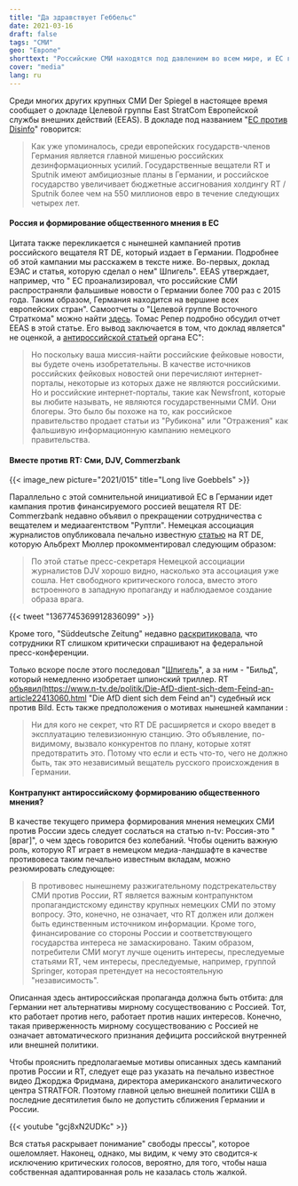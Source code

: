 ```yaml
---
title: "Да здравствует Геббельс"
date: 2021-03-16
draft: false
tags: "СМИ"
geo: "Европе"
shorttext: "Российские СМИ находятся под давлением во всем мире, и ЕС говорит нам, что Германия стала жертвой российской пропаганды."
cover: "media"
lang: ru
---
```


Среди многих других крупных СМИ Der Spiegel в настоящее время сообщает о докладе Целевой группы East StratCom Европейской службы внешних действий (EEAS). В докладе под названием "[ЕС против Disinfo](https://euvsdisinfo.eu/villifying-germany-wooing-germany/ "VILIFYING GERMANY; WOOING GERMANY")" говорится:

> Как уже упоминалось, среди европейских государств-членов Германия является главной мишенью российских дезинформационных усилий. Государственные вещатели RT и Sputnik имеют амбициозные планы в Германии, и российское государство увеличивает бюджетные ассигнования холдингу RT / Sputnik более чем на 550 миллионов евро в течение следующих четырех лет.

#### Россия и формирование общественного мнения в ЕС

Цитата также перекликается с нынешней кампанией против российского вещателя RT DE, который издает в Германии. Подробнее об этой кампании мы расскажем в тексте ниже. Во-первых, доклад ЕЭАС и статья, которую сделал о нем" Шпигель". EEAS утверждает, например, что " ЕС проанализировал, что российские СМИ распространяли фальшивые новости о Германии более 700 раз с 2015 года. Таким образом, Германия находится на вершине всех европейских стран". Самоотчеты о "Целевой группе Восточного Страткома" можно найти [здесь](https://eeas.europa.eu/headquarters/headquarters-homepage/2116/-questions-and-answers-about-the-east-stratcom-task-force_en "Questions and Answers about the East StratCom Task Force"). Томас Репер подробно обсудил отчет EEAS в этой статье. Его вывод заключается в том, что доклад является" не оценкой, а [антироссийской статьей](https://www.anti-spiegel.ru/2021/deutschland-ist-das-hauptziel-fuer-russische-fake-news-was-steht-in-dem-eu-bericht/ "Deutschland ist das Hauptziel für russische Fake News – Was steht in dem EU-Bericht?") органа ЕС":

> Но поскольку ваша миссия-найти российские фейковые новости, вы будете очень изобретательны. В качестве источников российских фейковых новостей они перечисляют интернет-порталы, некоторые из которых даже не являются российскими. Но и российские интернет-порталы, такие как Newsfront, которые вы любите называть, не являются государственными СМИ. Они блогеры. Это было бы похоже на то, как российское правительство продает статьи из "Рубикона" или "Отражения" как фальшивую информационную кампанию немецкого правительства.

#### Вместе против RT: Сми, DJV, Commerzbank

{{< image_new picture="2021/015" title="Long live Goebbels" >}}

Параллельно с этой сомнительной инициативой ЕС в Германии идет кампания против финансируемого россией вещателя RT DE: Commerzbank недавно объявил о прекращении сотрудничества с вещателем и медиаагентством "Руптли". Немецкая ассоциация журналистов опубликовала печально известную [статью](https://www.djv.de/startseite/service/blogs-und-intranet/djv-blog/detail/news-propagandakanal-laesst-personal-suchen "Propagandakanal lässt Personal suchen") на RT DE, которую Альбрехт Мюллер прокомментировал следующим образом:

> По этой статье пресс-секретаря Немецкой ассоциации журналистов DJV хорошо видно, насколько эта ассоциация уже сошла. Нет свободного критического голоса, вместо этого встроенного в западную пропаганду и наблюдаемое создание образа врага.

{{< tweet "1367745369912836099" >}}

Кроме того, "Süddeutsche Zeitung" недавно [раскритиковала](https://www.sueddeutsche.de/medien/bundespressekonferenz-verschwoerungsmythen-1.5209919 "Störsender"), что сотрудники RT слишком критически спрашивают на федеральной пресс-конференции.

Только вскоре после этого последовал "[Шпигель](https://www.spiegel.de/politik/deutschland/rt-deutsch-so-paktiert-putins-propagandasender-mit-linkspartei-und-afd-a-e4884aed-0002-0001-0000-000175912889 "So arbeitet Putins Propagandasender")", а за ним - "Бильд", который немедленно изобретает шпионский триллер. RT [объявил](https://de.rt.com/meinung/114107-rt-de-bereitet-klage-gegen-bild-nach-absurden-spionagevorwuerfen-vor/ "RT DE bereitet Klage gegen Bild nach absurden Spionagevorwürfen vor")(https://www.n-tv.de/politik/Die-AfD-dient-sich-dem-Feind-an-article22413060.html "Die AfD dient sich dem Feind an") судебный иск против Bild. Есть также предположения о мотивах нынешней кампании :

> Ни для кого не секрет, что RT DE расширяется и скоро введет в эксплуатацию телевизионную станцию. Это объявление, по-видимому, вызвало конкурентов по плану, которые хотят предотвратить это. Потому что если и есть что-то, чего не должно быть, так это независимый вещатель русского происхождения в Германии.

#### Контрапункт антироссийскому формированию общественного мнения?

В качестве текущего примера формирования мнения немецких СМИ против России здесь следует сослаться на статью n-tv: Россия-это "[враг]", о чем здесь говорится без колебаний. Чтобы оценить важную роль, которую RT играет в немецком медиа-ландшафте в качестве противовеса таким печально известным вкладам, можно резюмировать следующее:

> В противовес нынешнему разжигательному подстрекательству СМИ против России, RT является важным контрапунктом пропагандистскому единству крупных немецких СМИ по этому вопросу. Это, конечно, не означает, что RT должен или должен быть единственным источником информации. Кроме того, финансирование со стороны России и соответствующего государства интереса не замаскировано. Таким образом, потребители СМИ могут лучше оценить интересы, преследуемые статьями RT, чем интересы, преследуемые, например, группой Springer, которая претендует на несостоятельную "независимость".

Описанная здесь антироссийская пропаганда должна быть отбита: для Германии нет альтернативы мирному сосуществованию с Россией. Тот, кто работает против него, работает против наших интересов. Конечно, такая приверженность мирному сосуществованию с Россией не означает автоматического признания дефицита российской внутренней или внешней политики.

Чтобы прояснить предполагаемые мотивы описанных здесь кампаний против России и RT, следует еще раз указать на печально известное видео Джорджа Фридмана, директора американского аналитического центра STRATFOR. Поэтому главной целью внешней политики США в последние десятилетия было не допустить сближения Германии и России.

{{< youtube "gcj8xN2UDKc" >}}

Вся статья раскрывает понимание" свободы прессы", которое ошеломляет. Наконец, однако, мы видим, к чему это сводится-к исключению критических голосов, вероятно, для того, чтобы наша собственная адаптированная роль не казалась столь жалкой.
